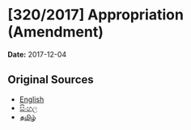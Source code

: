 # [320/2017] Appropriation (Amendment)

**Date:** 2017-12-04

## Original Sources

- [English](https://documents.gov.lk/view/bills/2017/12/320-2017_E.pdf)
- [සිංහල](https://documents.gov.lk/view/bills/2017/12/320-2017_S.pdf)
- [தமிழ்](https://documents.gov.lk/view/bills/2017/12/320-2017_T.pdf)
